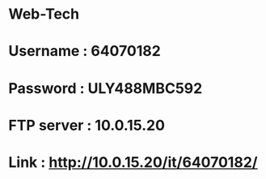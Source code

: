 # Web-Tech
# Username : 64070182
# Password : ULY488MBC592
# FTP server : 10.0.15.20
# Link : http://10.0.15.20/it/64070182/

